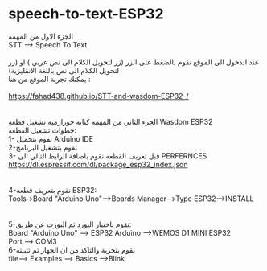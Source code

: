 # speech-to-text-ESP32
الجزء الاول من المهمه <br /> STT -->  Speech To Text <br /> <br /> عند الدخول الى الموقع نقوم بالضغط على الزر (زر لتحويل الكلام الى نص عربي ) او (زر لتحويل الكلام الى نص باللغة الانقليزية) <br /> يمكنك تجربة الموقع من هنا : <br /> <br /> https://fahad438.github.io/STT-and-wasdom-ESP32-/ <br /> <br /> <br /> الجزء الثاني من المهمه كتابة خورازمية تشغيل قطعة Wasdom ESP32 <br /> خطوات تشغيل القطعه: <br /> 1- نقوم بتحميل Arduino IDE <br /> 2-نقوم بتشغيل البرنامج <br /> 3-  قبل تعريف القطعه نقوم باضافة الرابط التالي الى PERFERNCES <br /> https://dl.espressif.com/dl/package_esp32_index.json <br /> <br /> <br /> 4-نقوم بتعريف قطعة ESP32: <br /> Tools->Board "Arduino Uno"-->Boards Manager-->Type ESP32-->INSTALL <br /> <br /> <br /> 5-نقوم باختيار البورد ثم البورت عن طريق: <br /> Board "Arduino Uno" --> ESP32 Arduino -->WEMOS D1 MINI ESP32 <br /> Port --> COM3 <br /> 6-نقوم بتجربة والتاكد من ان الجهاز تم تثبيته <br /> file-->  Examples --> Basics -->Blink <br /> <br /> <br />
